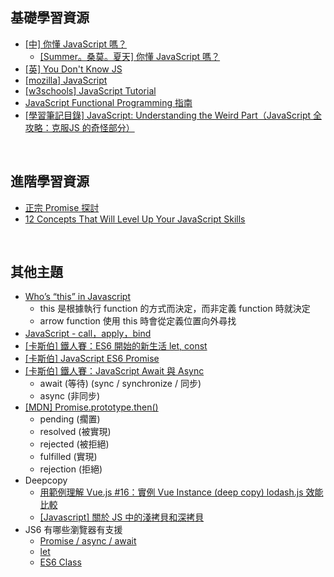 ## 基礎學習資源
 - [[中] 你懂 JavaScript 嗎？](https://ithelp.ithome.com.tw/users/20092232/ironman/1612)
    - [[Summer。桑莫。夏天] 你懂 JavaScript 嗎？](https://cythilya.github.io/2018/10/08/ironman-ready-go/)
 - [[英] You Don't Know JS](https://github.com/getify/You-Dont-Know-JS)
 - [[mozilla] JavaScript](https://developer.mozilla.org/zh-TW/docs/Web/JavaScript)
 - [[w3schools] JavaScript Tutorial](https://www.w3schools.com/js/)
 - [JavaScript Functional Programming 指南](https://jigsawye.gitbooks.io/mostly-adequate-guide/content/)
 - [[學習筆記目錄] JavaScript: Understanding the Weird Part（JavaScript 全攻略：克服JS 的奇怪部分）](https://pjchender.blogspot.com/2017/06/javascript-understanding-weird-part.html)

<br>

## 進階學習資源
 - [正宗 Promise 探討](sample/promise%20%26%20async%20%26%20await)
 - [12 Concepts That Will Level Up Your JavaScript Skills](https://hackernoon.com/12-javascript-concepts-that-will-level-up-your-development-skills-b37d16ad7104)

<br>

## 其他主題
 - [Who’s “this” in Javascript](https://goo.gl/GW1Yj4)
   - this 是根據執行 function 的方式而決定，而非定義 function 時就決定
   - arrow function 使用 this 時會從定義位置向外尋找
 - [JavaScript - call，apply，bind](https://ithelp.ithome.com.tw/articles/10195896)
 - [[卡斯伯] 鐵人賽：ES6 開始的新生活 let, const](https://wcc723.github.io/javascript/2017/12/20/javascript-es6-let-const/)
 - [[卡斯伯] JavaScript ES6 Promise](https://wcc723.github.io/life/2017/05/25/promise/)
 - [[卡斯伯] 鐵人賽：JavaScript Await 與 Async](https://wcc723.github.io/javascript/2017/12/30/javascript-async-await/)
   - await (等待) (sync / synchronize / 同步)
   - async (非同步)
 - [[MDN] Promise.prototype.then()](https://developer.mozilla.org/zh-TW/docs/Web/JavaScript/Reference/Global_Objects/Promise/then)
   - pending (擱置)
   - resolved (被實現)
   - rejected (被拒絕)
   - fulfilled (實現)
   - rejection (拒絕)
 - Deepcopy
   - [用範例理解 Vue.js #16：實例 Vue Instance (deep copy) lodash.js 效能比較](https://ithelp.ithome.com.tw/articles/10193783)
   - [[Javascript] 關於 JS 中的淺拷貝和深拷貝](http://larry850806.github.io/2016/09/20/shallow-vs-deep-copy/)
 - JS6 有哪些瀏覽器有支援
   - [Promise / async / await](https://caniuse.com/#feat=promises)
   - [let](https://caniuse.com/#feat=let)
   - [ES6 Class](https://caniuse.com/#feat=es6-class)
